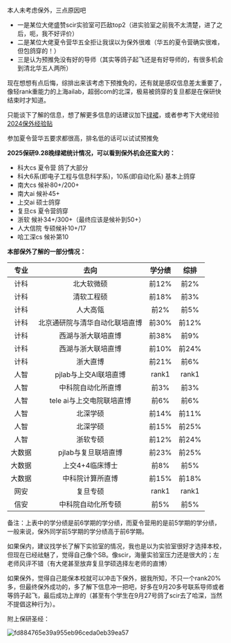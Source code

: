 本人未考虑保外，三点原因吧
* 一是某位大佬盛赞scir实验室可匹敌top2（进实验室之前我不太清楚，进了之后，呃，我不好评价）
* 二是某位大佬夏令营华五全拒让我误以为保外很难（华五的夏令营确实很难，但包鸽穿的！）
* 三是认为预推免没有好的导师（其实等鸽子起飞还是有好导师的，有很多机会到清北华五人两所）

现在想想有点后悔，综排出来该考虑下预推免的，还有就是感叹信息差太重要了，像轻rank重能力的上海ailab，超弱com的北深，极易被鸽穿的复旦都是在保研快结束时才知道。

只能谈下了解的信息，想了解更多信息的话建议加下[绿裙](https://github.com/CS-BAOYAN)，或者参考下大佬经验[2024保外经验贴](https://www.zhihu.com/collection/967421846)

参加夏令营华五要求都很高，排名低的话可以试试预推免

**2025保研9.28晚绿裙统计情况，可以看到保外机会还蛮大的：**

* 科大cs 夏令营 鸽了大部分
* 科大6系(即电子工程与信息科学系)，10系(即自动化系) 基本上鸽穿
* 南大cs 候补80+/200+
* 南大ai  候补45+
* 上交ai 硕士鸽穿
* 复旦cs 夏令营鸽穿
* 浙软 候补34+/300+（最终应该是候补到50+）
* 人大信院 专硕候补10+/17 
* 哈工深cs  候补第10

**本部保外了解的一部分情况：**

| **专业** | **去向** | **学分绩** | **综排** |
|:--------:|:--------:|:----------:|:--------:|
| 计科 | 北大软微硕 | 前12%| 前2%|
| 计科 | 清软工程硕 | 前18%| 前3%|
| 计科 | 人大高瓴 |前2% | 前5%|
| 计科 | 北京通研院与清华自动化联培直博 | 前30%| 前12%|
| 计科 | 西湖与浙大联培直博 | 前38%| 前9%|
| 计科 | 西湖与浙大联培直博 | 前10%| 前24%|
| 计科 | 浙大直博 | 前21%| 前6%|
| 人智 | pjlab与上交AI联培直博 | rank1 | rank1|
| 人智 | 中科院自动化所直博 | 前3% | 前3% |
| 人智 | tele ai与上交电院联培直博 | 前6% | 前6%|
| 人智 | 北深学硕 | 前14%| 前11%|
| 人智 | 北深学硕 | 前15%| 前25%|
| 人智 | 浙软专硕 | 前12%|前24% |
| 大数据 | pjlab与复旦联培直博 |前23% |前25% |
| 大数据 | 上交4+4临床博士 | 前8%| 前5%|
| 大数据 | 中科院计算所直博 |前15% |前18% |
| 网安 | 复旦专硕 | rank1| rank1|
| 信安 | 中科院自动化所专硕 |前5% | 前5% |

备注：上表中的学分绩是前6学期的学分绩，而夏令营用的是前5学期的学分绩，一般来说，保外同学前5学期的学分绩高于前6学期。

如果保内，建议找学长了解下实验室的情况，我也是以为实验室很好才选择本校，但现在已经祛魅了，觉得自己像个SB。像scir，海量实验室压力还是很大的；左老师风评不错（有大佬甚至放弃复旦学硕选择左老师的直博）

如果保外，觉得自己能保本校就可以冲击下保外，据我所知，不只一个rank20%多，但最终保外成功的，多了解下信息冲一把吧，好多在9月20多号联系导师或者等鸽子起飞，最后成功上岸的（甚至有个学生在9月27号鸽了scir去了哈深，当然不提倡这种行为）。


附上保研圣经：

![fd884765e39a955eb96ceda0eb39ea57](https://github.com/user-attachments/assets/d73ee124-ae99-4fd1-8cab-65ece913327d)

